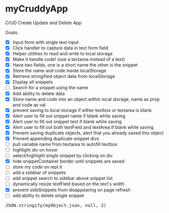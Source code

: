 # myCruddyApp
CrUD Create Update and Delete App


Goals:

- [x] Input form with single text input
- [x] Click handler to capture data in text form field
- [x] Helper utilities to read and write to local storage
- [x] Make it handle code! (use a textarea instead of a text)
- [x] Have two fields, one is a short name the other is the snippet
- [x] Store the name and code inside localStorage
- [x] Retrieve stringified object data from localStorage
- [x] Display all snippets
- [ ] Search for a snippet using the name
- [x] Add ability to delete data 
- [x] Store name and code into an object within local storage, name as prop and code as val
- [x] prevent saving to local storage if either textbox or textarea is blank
- [x] Alert user to fill out snippet name if blank while saving
- [x] Alert user to fill out snippet text if blank while saving
- [x] Alert user to fill out both textField and textArea if blank while saving
- [x] Prevent saving duplicate objects, alert that you already saved this object
- [x] Prevent appending duplicate snippet divs
- [ ] pull variable name from textarea to autofill textbox
- [ ] highlight div on hover
- [ ] select/highlight single snippet by clicking on div
- [x] hide snippetContainer border until snippets are saved
- [ ] store my code on repl.it
- [ ] add a sidebar of snippets
- [ ] add snippet search to sidebar above snippet list
- [ ] dynamically resize textField based on the text's width
- [x] prevent sideSnippets from disappearing on page refresh
- [ ] add ability to delete single snippet

<pre>JSON.stringify(myObject.json, null, 2)</pre>
<code></code>